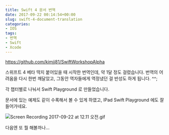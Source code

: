 ```yaml
---
title: Swift 4 문서 번역
date: 2017-09-22 00:14:54+00:00
slug: swift-4-document-translation
categories:
- IOS
tags:
- 번역
- Swift
- Xcode
---
```


<https://github.com/kimjj81/SwiftWorkshopAlpha>

스위프트 4 베타 딱지 붙어있을 때 시작한 번역인데, 약 1달 정도 걸렸습니다. 번역의 어려움을 다시 한번 깨달았고, 그동안 역자들에게 역정냈던 걸 반성도 하게 됩니다. ^^;

각 챕터별로 나눠서 Swift Playground 로 만들었습니다.

문서에 있는 예제도 같이 수록해서 볼 수 있게 하였고, IPad Swift Playground 에도 잘 들어가네요.

![Screen Recording 2017-09-22 at 12.11 오전.gif](https://windroamer.files.wordpress.com/2017/09/screen-recording-2017-09-22-at-12-11-e1848be185a9e1848ce185a5e186ab.gif)



다음엔 또 뭘 해볼까나...

